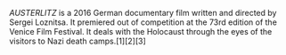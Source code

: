 _AUSTERLITZ_ is a 2016 German documentary film written and directed by Sergei Loznitsa. It premiered out of competition at the 73rd edition of the Venice Film Festival. It deals with the Holocaust through the eyes of the visitors to Nazi death camps.[1][2][3]
